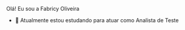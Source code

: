 Olá! Eu sou a Fabricy Oliveira

- 🐞 Atualmente estou estudando para atuar como Analista de Teste 


